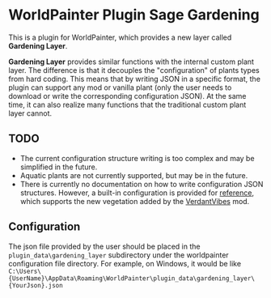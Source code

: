 # WorldPainter Plugin Sage Gardening

This is a plugin for WorldPainter, which provides a new layer called **Gardening Layer**.

**Gardening Layer** provides similar functions with the internal custom plant layer. The difference is that it decouples the "configuration" of plants types from hard coding. This means that by writing JSON in a specific format, the plugin can support any mod or vanilla plant (only the user needs to download or write the corresponding configuration JSON). At the same time, it can also realize many functions that the traditional custom plant layer cannot.

## TODO
- The current configuration structure writing is too complex and may be simplified in the future.
- Aquatic plants are not currently supported, but may be in the future.
- There is currently no documentation on how to write configuration JSON structures. However, a built-in configuration is provided for [reference](src/main/resources/org/cti/wpplugin/gardening/internal/verdantvibes-2.json), which supports the new vegetation added by the [VerdantVibes](https://github.com/Pandarix/VerdantVibes) mod.

## Configuration

The json file provided by the user should be placed in the `plugin_data\gardening_layer` subdirectory under the worldpainter configuration file directory. For example, on Windows, it would be like `C:\Users\{UserName}\AppData\Roaming\WorldPainter\plugin_data\gardening_layer\{YourJson}.json`